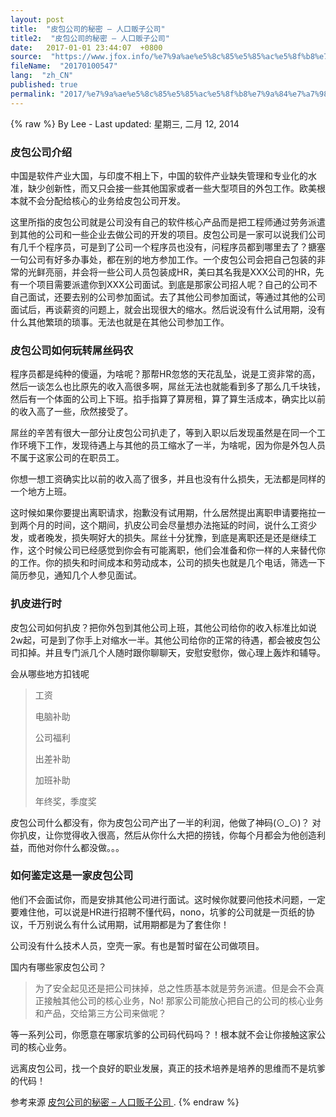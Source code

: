 ```yaml
---
layout: post
title:  "皮包公司的秘密 – 人口贩子公司"
title2:  "皮包公司的秘密 – 人口贩子公司"
date:   2017-01-01 23:44:07  +0800
source:  "https://www.jfox.info/%e7%9a%ae%e5%8c%85%e5%85%ac%e5%8f%b8%e7%9a%84%e7%a7%98%e5%af%86-%e4%ba%ba%e5%8f%a3%e8%b4%a9%e5%ad%90%e5%85%ac%e5%8f%b8.html"
fileName:  "20170100547"
lang:  "zh_CN"
published: true
permalink: "2017/%e7%9a%ae%e5%8c%85%e5%85%ac%e5%8f%b8%e7%9a%84%e7%a7%98%e5%af%86-%e4%ba%ba%e5%8f%a3%e8%b4%a9%e5%ad%90%e5%85%ac%e5%8f%b8.html"
---
```

{% raw %}
By Lee - Last updated: 星期三, 二月 12, 2014

### 皮包公司介绍

中国是软件产业大国，与印度不相上下，中国的软件产业缺失管理和专业化的水准，缺少创新性，而又只会接一些其他国家或者一些大型项目的外包工作。欧美根本就不会分配给核心的业务给皮包公司开发。

这里所指的皮包公司就是公司没有自己的软件核心产品而是把工程师通过劳务派遣到其他的公司和一些企业去做公司的开发的项目。皮包公司是一家可以说我们公司有几千个程序员，可是到了公司一个程序员也没有，问程序员都到哪里去了？搪塞一句公司有好多办事处，都在别的地方参加工作。一个皮包公司会把自己包装的非常的光鲜亮丽，并会将一些公司人员包装成HR，美曰其名我是XXX公司的HR，先有一个项目需要派遣你到XXX公司面试。到底是那家公司招人呢？自己的公司不自己面试，还要去别的公司参加面试。去了其他公司参加面试，等通过其他的公司面试后，再谈薪资的问题上，就会出现很大的缩水。然后说没有什么试用期，没有什么其他繁琐的琐事。无法也就是在其他公司参加工作。

### 皮包公司如何玩转屌丝码农

程序员都是纯种的傻逼，为啥呢？那帮HR忽悠的天花乱坠，说是工资非常的高，然后一谈怎么也比原先的收入高很多啊，屌丝无法也就能看到多了那么几千块钱，然后有一个体面的公司上下班。掐手指算了算房租，算了算生活成本，确实比以前的收入高了一些，欣然接受了。

屌丝的辛苦有很大一部分让皮包公司扒走了，等到入职以后发现虽然是在同一个工作环境下工作，发现待遇上与其他的员工缩水了一半，为啥呢，因为你是外包人员不属于这家公司的在职员工。

你想一想工资确实比以前的收入高了很多，并且也没有什么损失，无法都是同样的一个地方上班。

这时候如果你要提出离职请求，抱歉没有试用期，什么居然提出离职申请要拖拉一到两个月的时间，这个期间，扒皮公司会尽量想办法拖延的时间，说什么工资少发，或者晚发，损失啊好大的损失。屌丝十分犹豫，到底是离职还是还是继续工作，这个时候公司已经感觉到你会有可能离职，他们会准备和你一样的人来替代你的工作。你的损失和时间成本和劳动成本，公司的损失也就是几个电话，筛选一下简历参见，通知几个人参见面试。

### 扒皮进行时

皮包公司如何扒皮？把你外包到其他公司上班，其他公司给你的收入标准比如说2w起，可是到了你手上对缩水一半。其他公司给你的正常的待遇，都会被皮包公司扣掉。并且专门派几个人随时跟你聊聊天，安慰安慰你，做心理上轰炸和辅导。

会从哪些地方扣钱呢

> 工资
> 
> 电脑补助
> 
> 公司福利
> 
> 出差补助
> 
> 加班补助
> 
> 年终奖，季度奖

皮包公司什么都没有，你为皮包公司产出了一半的利润，他做了神码(⊙_⊙)？ 对你扒皮，让你觉得收入很高，然后从你什么大把的捞钱，你每个月都会为他创造利益，而他对你什么都没做。。。

### 如何鉴定这是一家皮包公司

他们不会面试你，而是安排其他公司进行面试。这时候你就要问他技术问题，一定要难住他，可以说是HR进行招聘不懂代码，nono，坑爹的公司就是一页纸的协议，千万别说么有什么试用期，试用期都是为了套住你！

公司没有什么技术人员，空壳一家。有也是暂时留在公司做项目。

国内有哪些家皮包公司？

> 为了安全起见还是把公司抹掉，总之性质基本就是劳务派遣。但是会不会真正接触其他公司的核心业务，No! 那家公司能放心把自己的公司的核心业务和产品，交给第三方公司来做呢？

等一系列公司，你愿意在哪家坑爹的公司码代码吗？！根本就不会让你接触这家公司的核心业务。

远离皮包公司，找一个良好的职业发展，真正的技术培养是培养的思维而不是坑爹的代码！

参考来源 [皮包公司的秘密 – 人口贩子公司 ](https://www.jfox.info/go.php?url=http://www.jfox.info/url.php?url=http%3A%2F%2Fblog.segmentfault.com%2Fnooper%2F1190000000389857).
{% endraw %}